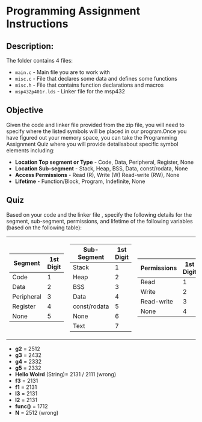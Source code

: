# Programming Assignment Instructions

## Description:

The folder contains 4 files:

- ```main.c``` - Main file you are to work with
- ```misc.c``` - File that declares some data and defines some functions
- ```misc.h``` - File that contains function declarations and macros
- ```msp432p401r.lds``` - Linker file for the msp432

## Objective

Given the code and linker file provided from the zip file, you will need to specify where the listed symbols will be placed in our program.Once you have figured out your memory space, you can take the Programming Assignment Quiz where you will provide detailsabout  specific symbol elements including:

- **Location Top segment or Type** - Code, Data, Peripheral, Register, None
- **Location Sub-segment** - Stack, Heap, BSS, Data, const/rodata, None
- **Access Permissions** - Read (R), Write (W) Read-write (RW), None
- **Lifetime** - Function/Block, Program, Indefinite, None

## Quiz 

Based on your code and the linker file , specify the following details for the segment, sub-segment, permissions, and lifetime of the following variables (based on the following table):

<table> <tr>
<td>

| Segment  | 1st Digit|     
| -------- | -------- |
| Code     | 1 |
| Data     | 2 |
| Peripheral  | 3 |
| Register | 4 |
| None     | 5 | 

</td><td>

| Sub-Segment  | 1st Digit|     
| -------- | -------- |
| Stack     | 1 |
| Heap     | 2 |
| BSS  | 3 |
| Data | 4 |
| const/rodata     | 5 |
| None     | 6 |
| Text     | 7 | 

</td><td>

| Permissions  | 1st Digit|     
| -------- | -------- |
| Read     | 1 |
| Write     | 2 |
| Read-write  | 3 |
| None | 4 |

</td><td>

| Lifetime  | 1st Digit|     
| -------- | -------- |
| Function/Block     | 1 |
| Program | 2 |
| Idefinite  | 3 |
| None | 4 |

</td>
</tr> </table>

- **g2** = 2512
- **g3** = 2432
- **g4** = 2332
- **g5** = 2332
- **Hello Wolrd** (String)= 2131 / 2111 (wrong)
- **f3** = 2131
- **f1** = 2131
- **l3** = 2131
- **l2** = 2131
- **func()** = 1712
- **N** = 2512 (wrong)